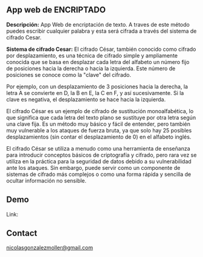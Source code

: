 
## App web de ENCRIPTADO

**Descripción:** App Web de encriptación de texto.
A traves de este método puedes escribir cualquier palabra y esta será cifrada a través del sistema de cifrado Cesar.

**Sistema de cifrado Cesar:** El cifrado César, también conocido como cifrado por desplazamiento, es una técnica de cifrado simple y ampliamente conocida que se basa en desplazar cada letra del alfabeto un número fijo de posiciones hacia la derecha o hacia la izquierda. Este número de posiciones se conoce como la "clave" del cifrado.

Por ejemplo, con un desplazamiento de 3 posiciones hacia la derecha, la letra A se convierte en D, la B en E, la C en F, y así sucesivamente. Si la clave es negativa, el desplazamiento se hace hacia la izquierda.

El cifrado César es un ejemplo de cifrado de sustitución monoalfabética, lo que significa que cada letra del texto plano se sustituye por otra letra según una clave fija. Es un método muy básico y fácil de entender, pero también muy vulnerable a los ataques de fuerza bruta, ya que solo hay 25 posibles desplazamientos (sin contar el desplazamiento de 0) en el alfabeto inglés.

El cifrado César se utiliza a menudo como una herramienta de enseñanza para introducir conceptos básicos de criptografía y cifrado, pero rara vez se utiliza en la práctica para la seguridad de datos debido a su vulnerabilidad ante los ataques. Sin embargo, puede servir como un componente de sistemas de cifrado más complejos o como una forma rápida y sencilla de ocultar información no sensible.


## Demo

Link: 


## Contact

nicolasgonzalezmoller@gmail.com
